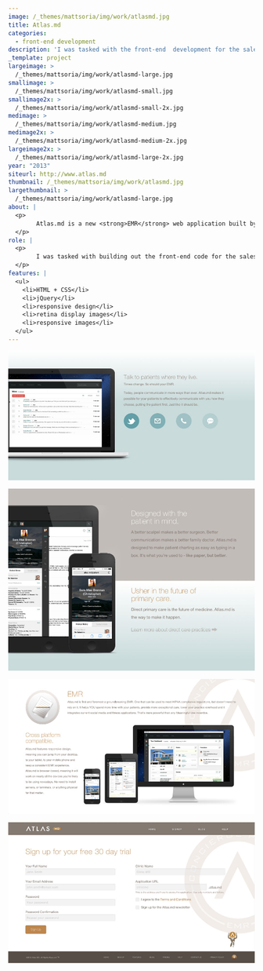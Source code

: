```yaml
---
image: /_themes/mattsoria/img/work/atlasmd.jpg
title: Atlas.md
categories:
  - front-end development
description: 'I was tasked with the front-end  development for the sales site of Atlas.md, a  new EMR web app. I built out the site  responsively, and addressed the many  challenges of great-looking, accessible  images.'
_template: project
largeimage: >
  /_themes/mattsoria/img/work/atlasmd-large.jpg
smallimage: >
  /_themes/mattsoria/img/work/atlasmd-small.jpg
smallimage2x: >
  /_themes/mattsoria/img/work/atlasmd-small-2x.jpg
medimage: >
  /_themes/mattsoria/img/work/atlasmd-medium.jpg
medimage2x: >
  /_themes/mattsoria/img/work/atlasmd-medium-2x.jpg
largeimage2x: >
  /_themes/mattsoria/img/work/atlasmd-large-2x.jpg
year: "2013"
siteurl: http://www.atlas.md
thumbnail: /_themes/mattsoria/img/work/atlasmd.jpg
largethumbnail: >
  /_themes/mattsoria/img/work/atlasmd-large.jpg
about: |
  <p>
  	    Atlas.md is a new <strong>EMR</strong> web application built by the awesome team at Entermotion that was designed to make managing patient records, appointments, prescriptions and communication easy for health care practices and doctors. The goal of the app is to simplify the hassle of all the paperwork involved in healthcare, and let doctors focus on what really matters: caring for their patients. The sales site for Atlas.md is responsible for conveying the many ways in which the app will benefit medical practices that adopt its usage, and for onboarding new users. The site highlights various features of the application to help potential users understand the breadth of its capabilities, not to mention how great it looks!
  </p>
role: |
  <p>
  	    I was tasked with building out the front-end code for the sales site, which presented many interesting challenges to overcome. The design team created a beautiful layout that highlights various features of the app, and illustrates its capabilities to be used on any device or screen size. This yielded very specific layouts in each section that required me to do some creative coding and problem solving in order to make it fully responsive - which it is. The large images and screenshots used to show off the app's great design were quite large and heavy, especially when serving higher resolution versions for retina displays, so I needed to employ some responsive image techniques to ensure that the site loads quickly no matter what you're viewing it on.
  </p>
features: |
  <ul>
  	<li>HTML + CSS</li>
  	<li>jQuery</li>
  	<li>responsive design</li>
  	<li>retina display images</li>
  	<li>responsive images</li>
  </ul>
---
```

<p>
	 <img src="/_themes/mattsoria/img/work/atlasmd-screenshot2.jpg" alt="">
</p>
<p>
	 <img src="/_themes/mattsoria/img/work/atlasmd-screenshot1.jpg" alt="">
</p>
<p>
	 <img src="/_themes/mattsoria/img/work/atlasmd-screenshot4.jpg" alt="">
</p>
<p>
	<img src="/_themes/mattsoria/img/work/atlasmd-screenshot5.jpg" alt="">
</p>
